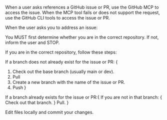 When a user asks references a GitHub issue or PR, use the GitHub MCP to access the issue. When the MCP tool fails or does not support the request, use the GitHub CLI tools to access the issue or PR.

When the user asks you to address an issue:

You MUST first determine whether you are in the correct repository. If not, inform the user and STOP.

If you are in the correct repository, follow these steps:

If a branch does not already exist for the issue or PR: {
  1. Check out the base branch (usually main or dev).
  2. Pull
  3. Create a new branch with the name of the issue or PR.
  4. Push
}

If a branch already exists for the issue or PR:{
  If you are not in that branch: {
    Check out that branch.
  }
  Pull.
}

Edit files locally and commit your changes.

